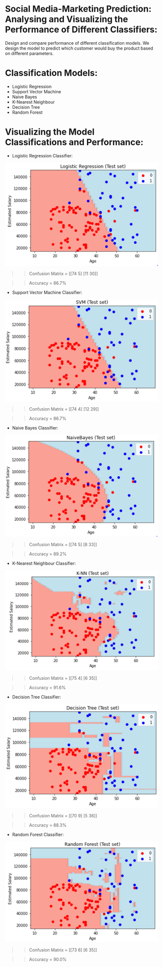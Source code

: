 # Social Media-Marketing Prediction: Analysing and Visualizing the Performance of Different Classifiers:
Design and compare performance of different classification models. We design the model to predict which customer would buy the product based on different parameters. 

# Classification Models:

* Logistic Regression
* Support Vector Machine
* Naive Bayes
* K-Nearest Neighbour
* Decision Tree
* Random Forest

# Visualizing the Model Classifications and Performance:

* Logistic Regression Classifier:

![Logistic Regression](https://github.com/srikanthv0610/ClassificationModel_Compairing-ModelPerformance-of-Different-Classifiers/blob/main/Test_Plots/LR_Test_set_classification.png)


>> Confusion Matrix = [[74  5]
                      [11  30]]
                      
>> Accuracy = 86.7%  


* Support Vector Machine Classifier:

![SVM](https://github.com/srikanthv0610/ClassificationModel_Compairing-ModelPerformance-of-Different-Classifiers/blob/main/Test_Plots/SVM_Test_set_classification.png)

>> Confusion Matrix = [[74  4]
                      [12  29]]
                      
>> Accuracy = 86.7%  


* Naive Bayes Classifier:

![Naive Bayes](https://github.com/srikanthv0610/ClassificationModel_Compairing-ModelPerformance-of-Different-Classifiers/blob/main/Test_Plots/NaiveBayes_Test_set_classification.PNG)

>> Confusion Matrix = [[74  5]
                       [8  33]]
                      
>> Accuracy = 89.2%  


* K-Nearest Neighbour Classifier:

![KNN](https://github.com/srikanthv0610/ClassificationModel_Compairing-ModelPerformance-of-Different-Classifiers/blob/main/Test_Plots/KNN_Test_set_classification.PNG)

>> Confusion Matrix = [[75  4]
                       [6  35]]
                      
>> Accuracy = 91.6%  


* Decision Tree Classifier:

![Decision Tree](https://github.com/srikanthv0610/ClassificationModel_Compairing-ModelPerformance-of-Different-Classifiers/blob/main/Test_Plots/DT_Test_set_classification.png)

>> Confusion Matrix = [[70  9]
                       [5  36]]
                      
>> Accuracy = 88.3%  


* Random Forest Classifier:

![Random Forest](https://github.com/srikanthv0610/ClassificationModel_Compairing-ModelPerformance-of-Different-Classifiers/blob/main/Test_Plots/Random%20Forest.PNG)

>> Confusion Matrix = [[73  6]
                       [6  35]]
                      
>> Accuracy = 90.0%  
